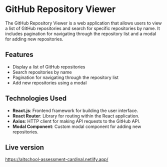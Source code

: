 # GitHub Repository Viewer

The GitHub Repository Viewer is a web application that allows users to view a list of GitHub repositories and search for specific repositories by name. It includes pagination for navigating through the repository list and a modal for adding new repositories.

## Features

- Display a list of GitHub repositories
- Search repositories by name
- Pagination for navigating through the repository list
- Add new repositories using a modal

## Technologies Used

- **React.js**: Frontend framework for building the user interface.
- **React Router**: Library for routing within the React application.
- **Axios**: HTTP client for making API requests to the GitHub API.
- **Modal Component**: Custom modal component for adding new repositories.

## Live version

https://altschool-assessment-cardinal.netlify.app/
